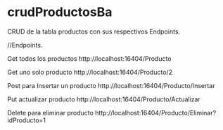# crudProductosBa
CRUD de la tabla productos con sus respectivos Endpoints.

//Endpoints.

Get todos los productos
http://localhost:16404/Producto

Get uno solo producto
http://localhost:16404/Producto/2

Post para Insertar un producto
http://localhost:16404/Producto/Insertar

Put actualizar producto 
http://localhost:16404/Producto/Actualizar

Delete para eliminar producto
http://localhost:16404/Producto/Eliminar?idProducto=1
